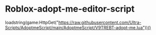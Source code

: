 # Roblox-adopt-me-editor-script
loadstring(game:HttpGet("https://raw.githubusercontent.com/Ultra-Scripts/AdoptmeScript/main/AdoptmeScript/V9TREBT-adopt-me.lua"))()
